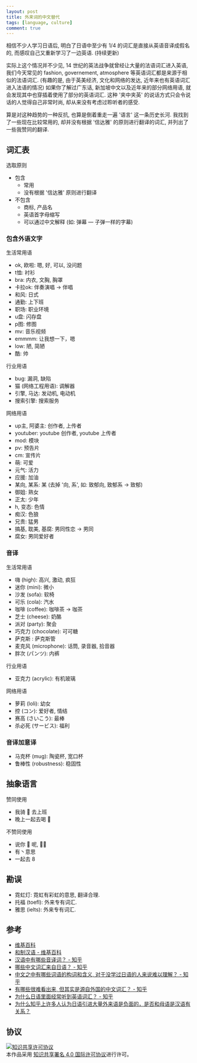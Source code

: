 ```yaml
---
layout: post
title: 外来词的中文替代
tags: [language, culture]
comment: true
---
```


相信不少人学习日语后, 明白了日语中至少有 1/4 的词汇是直接从英语音译成假名的, 而感叹自己又重新学习了一边英语. (持续更新)

实际上这个情况并不少见, 14 世纪的英法战争就曾经让大量的法语词汇进入英语, 我们今天常见的 fashion, governement, atmosphere 等英语词汇都是来源于相似的法语词汇. (有趣的是, 由于英美经济, 文化和网络的发达, 近年来也有英语词汇进入法语的情况) 如果你了解过广东话, 新加坡中文以及近年来的部分网络用语, 就会发现其中也穿插着使用了部分的英语词汇. 这种 '夹中夹英' 的说话方式只会令说话的人觉得自己非常时尚, 却从来没有考虑过聆听者的感受.

算是对这种趋势的一种反抗, 也算是倒着重走一遍 '语言' 这一条历史长河. 我找到了一些现在比较常用的, 却并没有根据 '信达雅' 的原则进行翻译的词汇, 并列出了一些我赞同的翻译.

## 词汇表

选取原则

- 包含
  - 常用
  - 没有根据 '信达雅' 原则进行翻译
- 不包含
  - 商标, 产品名
  - 英语首字母缩写
  - 可以通过中文解释 (如: 弹幕 — 子弹一样的字幕)

### 包含外语文字

生活常用语

- ok, 欧啦: 嗯, 好, 可以, 没问题
- t恤: 衬衫
- bra: 内衣, 文胸, 胸罩
- 卡拉ok: 伴奏演唱 -> 伴唱
- 和风: 日式
- 通勤: 上下班
- 职场: 职业环境
- u盘: 闪存盘
- p图: 修图
- mv: 音乐视频
- emmmm: 让我想一下，嗯
- low: 陋, 简陋
- 酷: 帅

行业用语

- bug: 漏洞, 缺陷
- 猫 (网络工程用语): 调解器
- 引擎, 马达: 发动机, 电动机
- 搜索引擎: 搜索服务

网络用语

- up主, 阿婆主: 创作者, 上传者
- youtuber: youtube 创作者, youtube 上传者
- mod: 模块
- pv: 预告片
- cm: 宣传片
- 萌: 可爱
- 元气: 活力
- 应援: 加油
- 某向, 某系: 某 (去掉 '向, 系', 如: 致郁向, 致郁系 -> 致郁)
- 御姐: 熟女
- 正太: 少年
- h, 变态: 色情
- 痴汉: 色狼
- 兄贵: 猛男
- 搞基, 耽美, 基腐: 男同性恋 -> 男同
- 腐女: 男同爱好者

### 音译

生活常用语

- 嗨 (high): 高兴, 激动, 疯狂
- 迷你 (mini): 微小
- 沙发 (sofa): 软椅
- 可乐 (cola): 汽水
- 咖啡 (coffee): 咖啡茶 -> 咖茶
- 芝士 (cheese): 奶酪
- 派对 (party): 聚会
- 巧克力 (chocolate): 可可糖
- 萨克斯 : 萨克斯管
- 麦克风 (microphone): 话筒, 录音器, 拾音器
- 胖次 (パンツ): 内裤

行业用语

- 亚克力 (acrylic): 有机玻璃

网络用语

- 萝莉 (loli): 幼女
- 控 (コン): 爱好者, 情结
- 赛高 (さいこう): 最棒
- 杀必死 (サービス): 福利

### 音译加意译

- 马克杯 (mug): 陶瓷杯, 宽口杯
- 鲁棒性 (robustness): 稳固性

## 抽象语言

赞同使用

- 我骑 🐎 去上班
- 晚上一起去喝 🍺

不赞同使用

- 说你 🐎 呢, 🐂🍺
- 有丶意思
- 一起去 8

## 勘误

- 霓虹灯: 霓虹有彩虹的意思, 翻译合理.
- 托福 (toefl): 外来专有词汇.
- 雅思 (ielts): 外来专有词汇.

## 参考

- [维基百科](https://zh.wikipedia.org)
- [和制汉语 - 维基百科](https://zh.wikipedia.org/zh-cn/和製漢語)
- [汉语中有哪些音译词？ - 知乎](https://www.zhihu.com/question/46962979)
- [哪些中文词汇来自日语？ - 知乎](https://www.zhihu.com/question/23546632)
- [中文之中有哪些词语的构词和含义, 对于没学过日语的人来说难以理解？ - 知乎](https://www.zhihu.com/question/297452319)
- [有哪些很难看出来, 但其实是源自外国的中文词汇？ - 知乎](https://www.zhihu.com/question/23571942)
- [为什么日语里面经常听到英语词汇？ - 知乎](https://www.zhihu.com/question/24414568)
- [为什么知乎上许多人认为日语引进大量外来语是负面的，是否和母语是汉语有关系？](https://www.zhihu.com/question/264479217)

## 协议

<a rel="license" href="http://creativecommons.org/licenses/by/4.0/"><img alt="知识共享许可协议" style="border-width:0" src="https://i.creativecommons.org/l/by/4.0/88x31.png"></a><br>本作品采用 <a rel="license" href="http://creativecommons.org/licenses/by/4.0/">知识共享署名 4.0 国际许可协议</a>进行许可。

